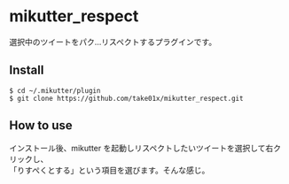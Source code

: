 mikutter_respect
================
選択中のツイートをパク…リスペクトするプラグインです。

Install
-------
    $ cd ~/.mikutter/plugin
    $ git clone https://github.com/take01x/mikutter_respect.git

How to use
----------
インストール後、mikutter を起動しリスペクトしたいツイートを選択して右クリックし、  
「りすぺくとする」という項目を選びます。そんな感じ。
